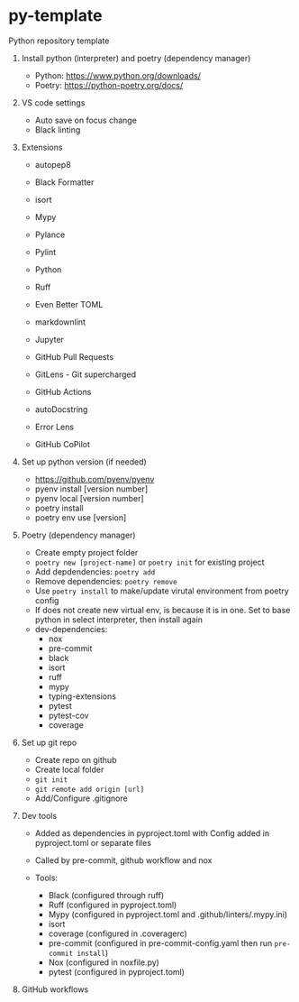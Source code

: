 # py-template

Python repository template

1. Install python (interpreter) and poetry (dependency manager)
    - Python: <https://www.python.org/downloads/>
    - Poetry: <https://python-poetry.org/docs/>

2. VS code settings
    - Auto save on focus change
    - Black linting

3. Extensions
    - autopep8
    - Black Formatter
    - isort
    - Mypy
    - Pylance
    - Pylint
    - Python
    - Ruff

    - Even Better TOML
    - markdownlint
    - Jupyter

    - GitHub Pull Requests
    - GitLens - Git supercharged
    - GitHub Actions

    - autoDocstring
    - Error Lens
    - GitHub CoPilot

4. Set up python version (if needed)
    - <https://github.com/pyenv/pyenv>
    - pyenv install [version number]
    - pyenv local [version number]
    - poetry install
    - poetry env use [version]

5. Poetry (dependency manager)
    - Create empty project folder
    - ```poetry new [project-name]``` or ```poetry init``` for existing project
    - Add depdendencies: ```poetry add```
    - Remove dependencies: ```poetry remove```
    - Use ```poetry install``` to make/update virutal environment from poetry config
    - If does not create new virtual env, is because it is in one. Set to base python in select interpreter, then install again
    - dev-dependencies:
        - nox
        - pre-commit
        - black
        - isort
        - ruff
        - mypy
        - typing-extensions
        - pytest
        - pytest-cov
        - coverage

6. Set up git repo
    - Create repo on github
    - Create local folder
    - ```git init```
    - ```git remote add origin [url]```
    - Add/Configure .gitignore

7. Dev tools
    - Added as dependencies in pyproject.toml with Config added in pyproject.toml or separate files
    - Called by pre-commit, github workflow and nox
    - Tools:

        - Black (configured through ruff)
        - Ruff (configured in pyproject.toml)
        - Mypy (configured in pyproject.toml and .github/linters/.mypy.ini)
        - isort
        - coverage (configured in .coveragerc)
        - pre-commit (configured in pre-commit-config.yaml then run ```pre-commit install```)
        - Nox (configured in noxfile.py)
        - pytest (configured in pyproject.toml)

8. GitHub workflows

